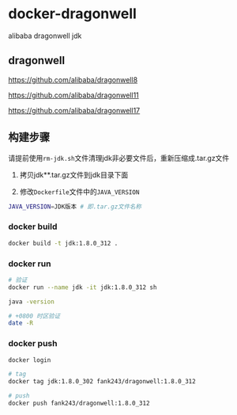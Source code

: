 # docker-dragonwell

alibaba dragonwell jdk

## dragonwell

https://github.com/alibaba/dragonwell8

https://github.com/alibaba/dragonwell11

https://github.com/alibaba/dragonwell17

## 构建步骤

请提前使用`rm-jdk.sh`文件清理jdk非必要文件后，重新压缩成.tar.gz文件

1. 拷贝jdk**.tar.gz文件到jdk目录下面

2. 修改`Dockerfile`文件中的`JAVA_VERSION`

```bash
JAVA_VERSION=JDK版本 # 即.tar.gz文件名称
```

### docker build

```bash
docker build -t jdk:1.8.0_312 .
```

### docker run

```bash
# 验证
docker run --name jdk -it jdk:1.8.0_312 sh

java -version

# +0800 时区验证
date -R
```

### docker push

```bash
docker login

# tag 
docker tag jdk:1.8.0_302 fank243/dragonwell:1.8.0_312

# push
docker push fank243/dragonwell:1.8.0_312
```